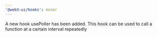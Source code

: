 ```yaml
---
'@web3-ui/hooks': minor
---
```


A new hook usePoller has been added. This hook can be used to call a function at a certain interval repeatedly
